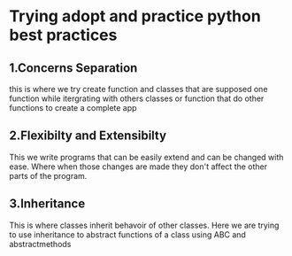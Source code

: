 # Trying adopt and practice python best practices
## 1.Concerns Separation
this is where we try create function and classes that are supposed one function while itergrating with others classes or function that do other functions to create a complete app

## 2.Flexibilty and Extensibilty
This we write programs that can be easily extend and can be changed with ease. Where when those changes are made they don't affect the other parts of the program.

## 3.Inheritance
This is where classes inherit behavoir of other classes. 
Here we are trying to use inheritance to abstract functions of a class using ABC and abstractmethods


